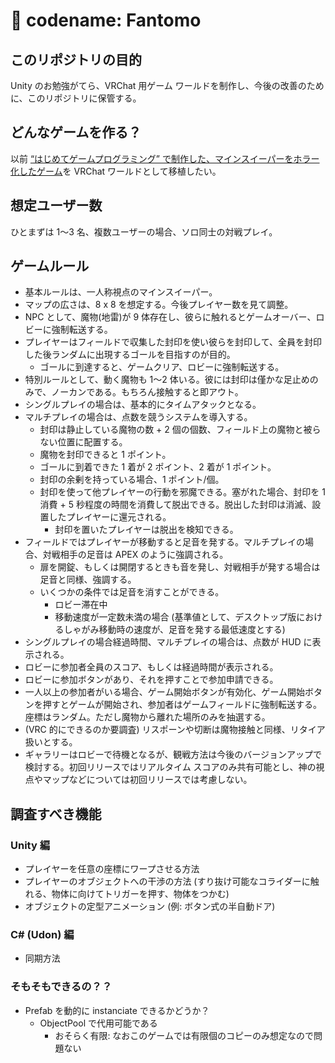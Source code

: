 # 👻 codename: Fantomo

## このリポジトリの目的

Unity のお勉強がてら、VRChat 用ゲーム ワールドを制作し、今後の改善のために、このリポジトリに保管する。

## どんなゲームを作る？

以前 [“はじめてゲームプログラミング” で制作した、マインスイーパーをホラー化したゲーム](https://twitter.com/kurone_kito/status/1413768573651013634)を VRChat ワールドとして移植したい。

## 想定ユーザー数

ひとまずは 1〜3 名、複数ユーザーの場合、ソロ同士の対戦プレイ。

## ゲームルール

- 基本ルールは、一人称視点のマインスイーパー。
- マップの広さは、8 x 8 を想定する。今後プレイヤー数を見て調整。
- NPC として、魔物(地雷)が 9 体存在し、彼らに触れるとゲームオーバー、ロビーに強制転送する。
- プレイヤーはフィールドで収集した封印を使い彼らを封印して、全員を封印した後ランダムに出現するゴールを目指すのが目的。
  - ゴールに到達すると、ゲームクリア、ロビーに強制転送する。
- 特別ルールとして、動く魔物も 1〜2 体いる。彼には封印は僅かな足止めのみで、ノーカンである。もちろん接触すると即アウト。
- シングルプレイの場合は、基本的にタイムアタックとなる。
- マルチプレイの場合は、点数を競うシステムを導入する。
  - 封印は静止している魔物の数 + 2 個の個数、フィールド上の魔物と被らない位置に配置する。
  - 魔物を封印できると 1 ポイント。
  - ゴールに到着できた 1 着が 2 ポイント、2 着が 1 ポイント。
  - 封印の余剰を持っている場合、1 ポイント/個。
  - 封印を使って他プレイヤーの行動を邪魔できる。塞がれた場合、封印を 1 消費 + 5 秒程度の時間を消費して脱出できる。脱出した封印は消滅、設置したプレイヤーに還元される。
    - 封印を置いたプレイヤーは脱出を検知できる。
- フィールドではプレイヤーが移動すると足音を発する。マルチプレイの場合、対戦相手の足音は APEX のように強調される。
  - 扉を開錠、もしくは開閉するときも音を発し、対戦相手が発する場合は足音と同様、強調する。
  - いくつかの条件では足音を消すことができる。
    - ロビー滞在中
    - 移動速度が一定数未満の場合 (基準値として、デスクトップ版におけるしゃがみ移動時の速度が、足音を発する最低速度とする)
- シングルプレイの場合経過時間、マルチプレイの場合は、点数が HUD に表示される。
- ロビーに参加者全員のスコア、もしくは経過時間が表示される。
- ロビーに参加ボタンがあり、それを押すことで参加申請できる。
- 一人以上の参加者がいる場合、ゲーム開始ボタンが有効化、ゲーム開始ボタンを押すとゲームが開始され、参加者はゲームフィールドに強制転送する。座標はランダム。ただし魔物から離れた場所のみを抽選する。
- (VRC 的にできるのか要調査) リスポーンや切断は魔物接触と同様、リタイア扱いとする。
- ギャラリーはロビーで待機となるが、観戦方法は今後のバージョンアップで検討する。初回リリースではリアルタイム スコアのみ共有可能とし、神の視点やマップなどについては初回リリースでは考慮しない。

## 調査すべき機能

### Unity 編

- プレイヤーを任意の座標にワープさせる方法
- プレイヤーのオブジェクトへの干渉の方法 (すり抜け可能なコライダーに触れる、物体に向けてトリガーを押す、物体をつかむ)
- オブジェクトの定型アニメーション (例: ボタン式の半自動ドア)

### C# (Udon) 編

- 同期方法

### そもそもできるの？？

- Prefab を動的に instanciate できるかどうか？
  - ObjectPool で代用可能である
    - おそらく有限: なおこのゲームでは有限個のコピーのみ想定なので問題ない
